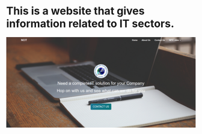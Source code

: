 # This is a website that gives information related to IT sectors.
![alt text](images/screenshot.PNG "Index Page of Website")
